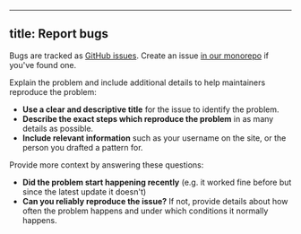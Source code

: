 ***

## title: Report bugs

Bugs are tracked as [GitHub issues](https://guides.github.com/features/issues/).
Create an issue [in our monorepo](https://github.com/freesewing/freesewing/issues/new?assignees=\&labels=%F0%9F%90%9B+bug\&template=bug-report.md\&title=Bug+report) if you've found one.

Explain the problem and include additional details to help maintainers reproduce the problem:

*   **Use a clear and descriptive title** for the issue to identify the problem.
*   **Describe the exact steps which reproduce the problem** in as many details as possible.
*   **Include relevant information** such as your username on the site, or the person you drafted a pattern for.

Provide more context by answering these questions:

*   **Did the problem start happening recently** (e.g. it worked fine before but since the latest update it doesn't)
*   **Can you reliably reproduce the issue?** If not, provide details about how often the problem happens and under which conditions it normally happens.
